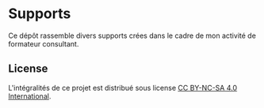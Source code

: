 Supports
============

Ce dépôt rassemble divers supports crées dans le cadre de mon activité de formateur consultant.

## License

L'intégralités de ce projet est distribué sous license [CC BY-NC-SA 4.0 International](https://creativecommons.org/licenses/by-nc-sa/4.0/).
